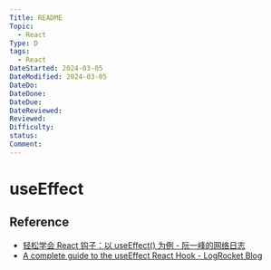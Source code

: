 ```yaml
---
Title: README
Topic:
  - React
Type: D
tags:
  - React
DateStarted: 2024-03-05
DateModified: 2024-03-05
DateDo: 
DateDone: 
DateDue: 
DateReviewed: 
Reviewed: 
Difficulty: 
status: 
Comment:
---
```

# useEffect

## Reference
- [轻松学会 React 钩子：以 useEffect() 为例 - 阮一峰的网络日志](https://www.ruanyifeng.com/blog/2020/09/react-hooks-useeffect-tutorial.html)
- [A complete guide to the useEffect React Hook - LogRocket Blog](https://blog.logrocket.com/useeffect-hook-complete-guide/)